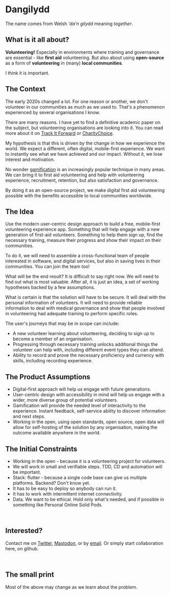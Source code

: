 # Dangilydd

The name comes from Welsh *'da'n gilydd* meaning *together*.

## What is it all about? 

**Volunteering!** Especially in environments where training and governance are essential - like **first aid** volunteering. But also about using **open-source** as a form of **volunteering** in (many) **local communities**. 

I think it is important.

## The Context

The early 2020s changed a lot. For one reason or another, we don't volunteer in our communities as much as we used to. That's a phenomenon experienced by several organisations I know. 

There are many reasons. I have yet to find a definitive academic paper on the subject, but volunteering organisations are looking into it. You can read more about it on [Track It Forward](https://www.trackitforward.com/content/why-adult-volunteers-quit-and-what-you-can-do-prevent-them-quitting) or [CharityChoice](https://www.charitychoice.co.uk/the-fundraiser/how-volunteering-has-changed-in-a-post-pandemic-world).

My hypothesis is that this is driven by the change in how we experience the world. We expect a different, often digital, mobile-first experience. We want to instantly see what we have achieved and our impact. Without it, we lose interest and motivation. 

No wonder [gamification](https://en.wikipedia.org/wiki/Gamification) is an increasingly popular technique in many areas. We can bring it to first aid volunteering and help with volunteering experience, recruitment, retention, but also satisfaction and governance. 

By doing it as an open-source project, we make digital first aid volunteering possible with the benefits accessible to local communities worldwide. 

## The Idea

Use the modern user-centric design approach to build a free, mobile-first volunteering experience app. Something that will help engage with a new generation of first-aid volunteers. Something to help them sign up, find the necessary training, measure their progress and show their impact on their communities. 

To do it, we will need to assemble a cross-functional team of people interested in software, and digital services, but also in saving lives in their communities. You can join the team too!

What will be the end result? It is difficult to say right now. We will need to find out what is most valuable. After all, it is just an idea, a set of working hypotheses backed by a few assumptions. 

What is certain is that the solution will have to be secure. It will deal with the personal information of volunteers. It will need to provide reliable information to deal with medical governance and show that people involved in volunteering had adequate training to perform specific roles. 

The user's journeys that may be in scope can include: 
* A new volunteer learning about volunteering, deciding to sign up to become a member of an organisation. 
* Progressing through necessary training unlocks additional things the volunteer can help with, including different event types they can attend.
* Ability to record and prove the necessary proficiency and currency with skills, including recording experience.

## The Product Assumptions
* Digital-first approach will help us engage with future generations.
* User-centric design with accessibility in mind will help us engage with a wider, more diverse group of potential volunteers.
* Gamification will provide the needed level of interactivity to the experience. Instant feedback, self-service ability to discover information and next steps. 
* Working in the open, using open standards, open source, open data will allow for self-hosting of the solution by any organisation, making the outcome available anywhere in the world. 

## The Initial Constraints

* Working in the open - because it is a volunteering project for volunteers. 
* We will work in small and verifiable steps. TDD, CD and automation will be important.
* Stack: flutter - because a single code base can give us multiple platforms. Backend? Don't know yet.
* It has to be easy to deploy so anybody can run it.
* It has to work with intermittent internet connectivity.
* Data. We want to be ethical. Hold only what's needed, and if possible in something like Personal Online Solid Pods. 

&nbsp;
## Interested?

Contact me on [Twitter](https://twitter.com/michalincs), [Mastodon](https://techhub.social/@michalporeba), or by [email](mailto://michalporeba@gmail.com). Or simply start collaboration here, on github. 

&nbsp;
## The small print
Most of the above may change as we learn about the problem.
